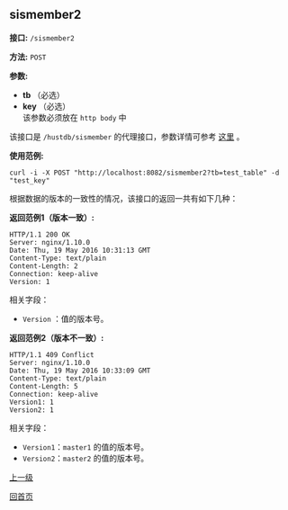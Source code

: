 ## sismember2 ##

**接口:** `/sismember2`

**方法:** `POST`

**参数:** 

*  **tb** （必选）  
*  **key** （必选）  
该参数必须放在 `http body` 中

该接口是 `/hustdb/sismember` 的代理接口，参数详情可参考 [这里](../hustdb/hustdb/sismember.md) 。

**使用范例:**

    curl -i -X POST "http://localhost:8082/sismember2?tb=test_table" -d "test_key"

根据数据的版本的一致性的情况，该接口的返回一共有如下几种：

**返回范例1（版本一致）:**

    HTTP/1.1 200 OK
    Server: nginx/1.10.0
    Date: Thu, 19 May 2016 10:31:13 GMT
    Content-Type: text/plain
    Content-Length: 2
    Connection: keep-alive
    Version: 1

相关字段：
  
* `Version` ：值的版本号。

**返回范例2（版本不一致）:**

    HTTP/1.1 409 Conflict
    Server: nginx/1.10.0
    Date: Thu, 19 May 2016 10:33:09 GMT
    Content-Type: text/plain
    Content-Length: 5
    Connection: keep-alive
    Version1: 1
    Version2: 1

相关字段：

* `Version1`：`master1` 的值的版本号。  
* `Version2`：`master2` 的值的版本号。

[上一级](../ha.md)

[回首页](../../index.md)